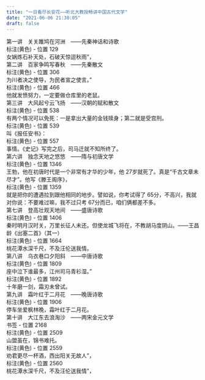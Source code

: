 ```yaml
---
title: "一日看尽长安花——听北大教授畅讲中国古代文学"
date: "2021-06-06 21:30:05"
draft: false
---
```

第一讲　关关雎鸠在河洲　——先秦神话和诗歌<br />标注(黄色) - 位置 129<br />女娲炼石补天处，石破天惊逗秋雨”，<br />第二讲　百家争鸣写春秋　——先秦散文<br />标注(黄色) - 位置 306<br />为川者决之使导，为民者宣之使言。”<br />标注(黄色) - 位置 466<br />他就发愤努力，一定要做仓库里的老鼠。<br />第三讲　大风起兮云飞扬　——汉朝的赋和散文<br />标注(黄色) - 位置 538<br />有两个情况可以免死：一是拿出大量的金钱赎身；第二就是受宫刑。<br />标注(黄色) - 位置 539<br />叫《报任安书》：<br />标注(黄色) - 位置 557<br />事情。《史记》写完之后，司马迁就不知所终了。<br />第六讲　独念天地之悠悠　——隋与初唐文学<br />标注(黄色) - 位置 1346<br />王勃，他在初唐时代是一个非常有才华的少年，他 27岁就死了。真是“千古文章未尽才”。他写《滕王阁序》，<br />标注(黄色) - 位置 1359<br />就是把你的遭遇拉到跟他相同的地步。譬如说，你考试得了 65分，不高兴，我就对你说：不要难过嘛，我不过只考 67分而已，咱们俩都差不多。<br />第七讲　登高壮观天地间　——盛唐诗歌<br />标注(黄色) - 位置 1406<br />秦时明月汉时关，万里长征人未还。但使龙城飞将在，不教胡马度阴山。——王昌龄《出塞二首》（其一）<br />标注(黄色) - 位置 1664<br />桃花潭水深千尺，不及汪伦送我情。<br />第八讲　乌衣巷口夕阳斜　——中唐诗歌<br />标注(黄色) - 位置 1809<br />座中泣下谁最多，江州司马青衫湿。”<br />标注(黄色) - 位置 1892<br />十年磨一剑，霜刃未曾试。<br />第九讲　霜叶红于二月花　——晚唐诗歌<br />标注(黄色) - 位置 1906<br />停车坐爱枫林晚，霜叶红于二月花。<br />第十讲　大江东去浪淘沙　——两宋金元文学<br />书签 - 位置 2168<br />标注(黄色) - 位置 2509<br />山盟虽在，锦书难托。<br />标注(黄色) - 位置 2559<br />劝君更尽一杯酒，西出阳关无故人”，<br />标注(黄色) - 位置 2560<br />桃花潭水深千尺，不及汪伦送我情”，

